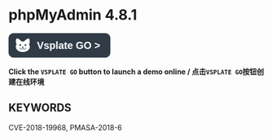 # phpMyAdmin 4.8.1

<a href="https://www.vsplate.com/?github=vulnspy/phpmyadmin-4.8.1-allowarbitraryserver"><img alt="VSPLATE GO" src="https://raw.githubusercontent.com/vsplate/images/master/vsgo_btn.png" width="200px"></a>

**Click the `VSPLATE GO` button to launch a demo online / 点击`VSPLATE GO`按钮创建在线环境**

## KEYWORDS

CVE-2018-19968, PMASA-2018-6

